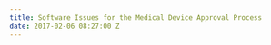 ```yaml
---
title: Software Issues for the Medical Device Approval Process
date: 2017-02-06 08:27:00 Z
---
```


